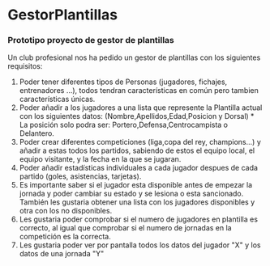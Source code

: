 # GestorPlantillas
### Prototipo proyecto de gestor de plantillas
Un club profesional nos ha pedido un gestor de plantillas con los siguientes requisitos:
1. Poder tener diferentes tipos de Personas (jugadores, fichajes, entrenadores ...), todos tendran características en común pero tambien características únicas.
2. Poder añadir a los jugadores a una lista que represente la Plantilla actual con los siguientes datos: (Nombre,Apellidos,Edad,Posicion y Dorsal) * La posición solo podra ser: Portero,Defensa,Centrocampista o Delantero. 
3. Poder crear diferentes competiciones (liga,copa del rey, champions...) y añadir a estas todos los partidos, sabiendo de estos el equipo local, el equipo visitante, y la fecha en la que se jugaran.
4. Poder añadir estadísticas individuales a cada jugador despues de cada partido (goles, asistencias, tarjetas).
5. Es importante saber si el jugador esta disponible antes de empezar la jornada y poder cambiar su estado y se lesiona o esta sancionado. También les gustaria obtener una lista con los jugadores disponibles y otra con los no disponibles.
6. Les gustaria poder comprobar si el numero de jugadores en plantilla es correcto, al igual que comprobar si el numero de jornadas en la competición es la correcta.
7. Les gustaria poder ver por pantalla todos los datos del jugador "X" y los datos de una jornada "Y"
   
   
